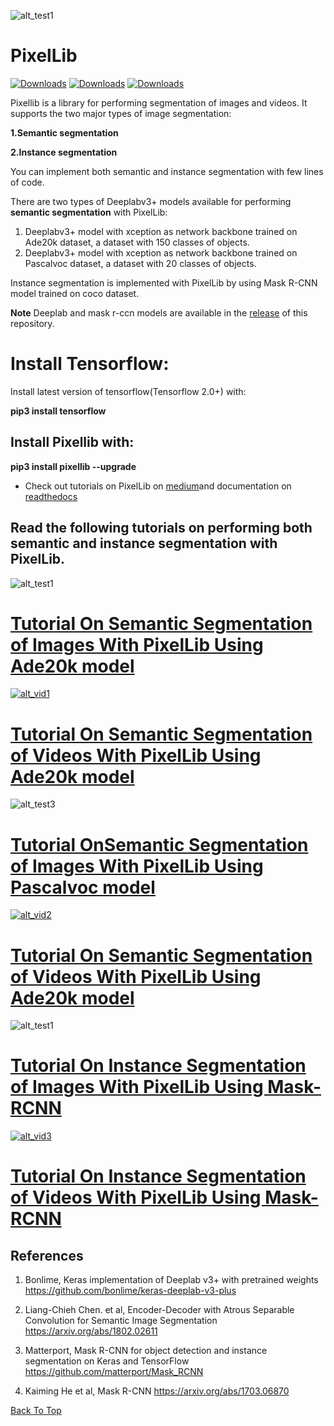 ![alt_test1](instance_mask/cover.jpg)
# PixelLib 

[![Downloads](https://pepy.tech/badge/pixellib)](https://pepy.tech/project/pixellib)  [![Downloads](https://pepy.tech/badge/pixellib/month)](https://pepy.tech/project/pixellib/month)  [![Downloads](https://pepy.tech/badge/pixellib/week)](https://pepy.tech/project/pixellib/week)

Pixellib is a library for performing segmentation of images and videos. It supports the two major types of image segmentation: 

**1.Semantic segmentation**

**2.Instance segmentation**

You can implement both semantic and instance segmentation with few lines of code.

There are two types of Deeplabv3+ models available for performing **semantic segmentation** with PixelLib:

1. Deeplabv3+ model with xception as network backbone trained on Ade20k dataset, a dataset with 150 classes of objects.
2. Deeplabv3+ model with xception as network backbone trained on Pascalvoc dataset, a dataset with 20 classes of objects. 

Instance segmentation is implemented with PixelLib by using Mask R-CNN model trained on coco dataset.

**Note** Deeplab and mask r-ccn models are available  in the [release](https://github.com/ayoolaolafenwa/PixelLib/releases) of this repository.

# Install Tensorflow:

Install latest version of tensorflow(Tensorflow 2.0+) with:

**pip3 install tensorflow**


## Install Pixellib with:
**pip3 install pixellib --upgrade**

* Check out tutorials on PixelLib on [medium](https://medium.com/@olafenwaayoola/image-segmentation-with-six-lines-0f-code-acb870a462e8)and documentation on [readthedocs](https://pixellib.readthedocs.io/en/latest/)


## Read the following tutorials on performing both semantic and instance segmentation with PixelLib.

![alt_test1](Images/ade_cover.jpg)
# [Tutorial On Semantic Segmentation of Images With PixelLib Using Ade20k model](Tutorials/image_ade20k.md)


[![alt_vid1](Images/new_vid2.jpg)](https://www.youtube.com/watch?v=hxczTe9U8jY)

# [Tutorial On Semantic Segmentation of Videos With PixelLib Using Ade20k model](Tutorials/video_ade20k.md)



![alt_test3](Images/pascal.jpg)
# [Tutorial OnSemantic Segmentation of Images With PixelLib Using Pascalvoc model](Tutorials/image_pascalvoc.md)

[![alt_vid2](Images/pascal_voc.png)](https://www.youtube.com/watch?v=l9WMqT2znJE)

# [Tutorial On Semantic Segmentation of Videos With PixelLib Using Ade20k model](Tutorials/video_pascalvoc.md)


![alt_test1](instance_mask/result2.jpg)

# [Tutorial On Instance Segmentation of Images With PixelLib Using Mask-RCNN](Tutorials/image_instance.md)

[![alt_vid3](Images/vid_ins.jpg)](https://www.youtube.com/watch?v=bGPO1bCZLAo)


# [Tutorial On Instance Segmentation of Videos With PixelLib Using Mask-RCNN](Tutorials/video_instance.md)

## References
1. Bonlime, Keras implementation of Deeplab v3+ with pretrained weights  https://github.com/bonlime/keras-deeplab-v3-plus

2. Liang-Chieh Chen. et al, Encoder-Decoder with Atrous Separable Convolution for Semantic Image Segmentation https://arxiv.org/abs/1802.02611

3. Matterport, Mask R-CNN for object detection and instance segmentation on Keras and TensorFlow https://github.com/matterport/Mask_RCNN

4. Kaiming He et al, Mask R-CNN https://arxiv.org/abs/1703.06870

[Back To Top](#pixellib)
